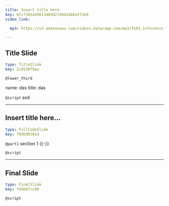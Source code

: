 ```yaml
---
title: Insert title here
key: 6fcf301e49613465d27d4b24b6af72e6
video_link:

  mp3: https://s3.amazonaws.com/videos.datacamp.com/mp3/5103_inference_for_numerical_data/v1/5103_ch4_5.mp3

---
```

## Title Slide

```yaml
type: TitleSlide
key: 2c853bf9aa
```





`@lower_third`

name: das
title: das


`@script`
asd



---
## Insert title here...

```yaml
type: FullCodeSlide
key: 793b965614
```

`@part1`
section 1 {{-}}





`@script`




---
## Final Slide

```yaml
type: FinalSlide
key: 745b87cc00
```






`@script`



